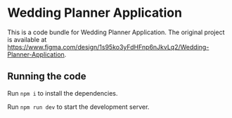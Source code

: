 
  # Wedding Planner Application

  This is a code bundle for Wedding Planner Application. The original project is available at https://www.figma.com/design/1s95ko3yFdHFnp6nJkvLq2/Wedding-Planner-Application.

  ## Running the code

  Run `npm i` to install the dependencies.

  Run `npm run dev` to start the development server.
  